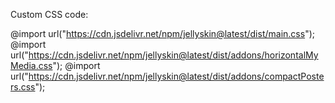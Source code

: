 
Custom CSS code:

@import url("https://cdn.jsdelivr.net/npm/jellyskin@latest/dist/main.css");
@import url("https://cdn.jsdelivr.net/npm/jellyskin@latest/dist/addons/horizontalMyMedia.css");
@import url("https://cdn.jsdelivr.net/npm/jellyskin@latest/dist/addons/compactPosters.css");
